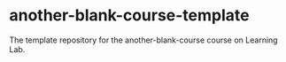 # another-blank-course-template
The template repository for the another-blank-course course on Learning Lab.
